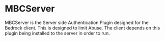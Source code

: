 # MBCServer
MBCServer is the Server side Authentication Plugin designed for the Bedrock client. This is designed to limit Abuse. The client depends on this plugin being installed to the server in order to run.
